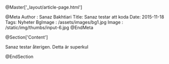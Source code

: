 @Master['_layout/article-page.html']

@Meta Author : Sanaz Bakhtiari 
Title: Sanaz testar att koda 
Date: 2015-11-18 
Tags: Nyheter BgImage : /assets/images/bg1.jpg Image : /static/img/thumbs/input-6.jpg @EndMeta

@Section['Content']

Sanaz testar återigen. Detta är superkul

@EndSection
